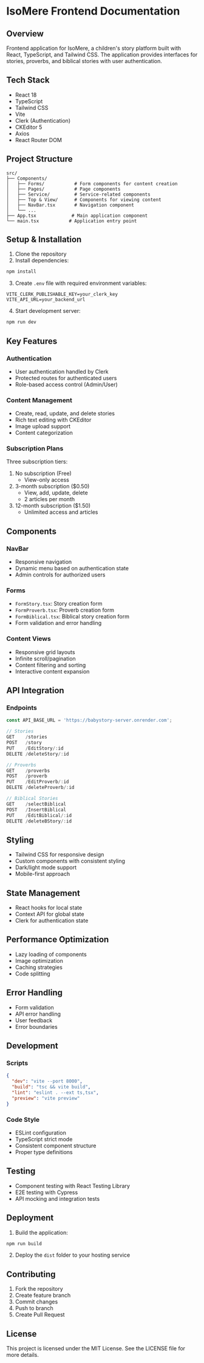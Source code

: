 # IsoMere Frontend Documentation

## Overview
Frontend application for IsoMere, a children's story platform built with React, TypeScript, and Tailwind CSS. The application provides interfaces for stories, proverbs, and biblical stories with user authentication.

## Tech Stack
- React 18
- TypeScript
- Tailwind CSS
- Vite
- Clerk (Authentication)
- CKEditor 5
- Axios
- React Router DOM

## Project Structure
```
src/
├── Components/
│   ├── Forms/           # Form components for content creation
│   ├── Pages/           # Page components
│   ├── Service/         # Service-related components
│   ├── Top & View/      # Components for viewing content
│   ├── NavBar.tsx       # Navigation component
│   └── ...
├── App.tsx             # Main application component
└── main.tsx           # Application entry point
```

## Setup & Installation

1. Clone the repository
2. Install dependencies:
```bash
npm install
```

3. Create `.env` file with required environment variables:
```env
VITE_CLERK_PUBLISHABLE_KEY=your_clerk_key
VITE_API_URL=your_backend_url
```

4. Start development server:
```bash
npm run dev
```

## Key Features

### Authentication
- User authentication handled by Clerk
- Protected routes for authenticated users
- Role-based access control (Admin/User)

### Content Management
- Create, read, update, and delete stories
- Rich text editing with CKEditor
- Image upload support
- Content categorization

### Subscription Plans
Three subscription tiers:
1. No subscription (Free)
   - View-only access
2. 3-month subscription ($0.50)
   - View, add, update, delete
   - 2 articles per month
3. 12-month subscription ($1.50)
   - Unlimited access and articles

## Components

### NavBar
- Responsive navigation
- Dynamic menu based on authentication state
- Admin controls for authorized users

### Forms
- `FormStory.tsx`: Story creation form
- `FormProverb.tsx`: Proverb creation form
- `FormBiblical.tsx`: Biblical story creation form
- Form validation and error handling

### Content Views
- Responsive grid layouts
- Infinite scroll/pagination
- Content filtering and sorting
- Interactive content expansion

## API Integration

### Endpoints
```typescript
const API_BASE_URL = 'https://babystory-server.onrender.com';

// Stories
GET    /stories
POST   /story
PUT    /EditStory/:id
DELETE /deleteStory/:id

// Proverbs
GET    /proverbs
POST   /proverb
PUT    /EditProverb/:id
DELETE /deleteProverb/:id

// Biblical Stories
GET    /selectBiblical
POST   /InsertBiblical
PUT    /EditBiblical/:id
DELETE /deleteBStory/:id
```

## Styling
- Tailwind CSS for responsive design
- Custom components with consistent styling
- Dark/light mode support
- Mobile-first approach

## State Management
- React hooks for local state
- Context API for global state
- Clerk for authentication state

## Performance Optimization
- Lazy loading of components
- Image optimization
- Caching strategies
- Code splitting

## Error Handling
- Form validation
- API error handling
- User feedback
- Error boundaries

## Development

### Scripts
```json
{
  "dev": "vite --port 8000",
  "build": "tsc && vite build",
  "lint": "eslint . --ext ts,tsx",
  "preview": "vite preview"
}
```

### Code Style
- ESLint configuration
- TypeScript strict mode
- Consistent component structure
- Proper type definitions

## Testing
- Component testing with React Testing Library
- E2E testing with Cypress
- API mocking and integration tests

## Deployment
1. Build the application:
```bash
npm run build
```

2. Deploy the `dist` folder to your hosting service

## Contributing
1. Fork the repository
2. Create feature branch
3. Commit changes
4. Push to branch
5. Create Pull Request

## License
This project is licensed under the MIT License. See the LICENSE file for more details.
